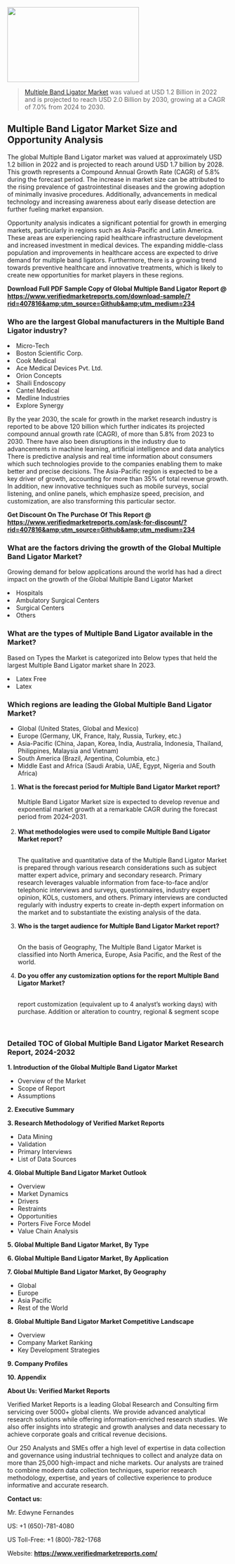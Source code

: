 <img src="https://ffe5etoiles.com/wp-content/uploads/2024/12/MST1-300x171.png" alt="" width="300" height="171" class="alignnone size-medium wp-image-20088" /><blockquote><p><p><a href="https://www.verifiedmarketreports.com/download-sample/?rid=407816&utm_source=Github&utm_medium=234" target="_blank">Multiple Band Ligator Market</a> was valued at USD 1.2 Billion in 2022 and is projected to reach USD 2.0 Billion by 2030, growing at a CAGR of 7.0% from 2024 to 2030.</p></blockquote><p><h2>Multiple Band Ligator Market Size and Opportunity Analysis</h2> <p>The global Multiple Band Ligator market was valued at approximately USD 1.2 billion in 2022 and is projected to reach around USD 1.7 billion by 2028. This growth represents a Compound Annual Growth Rate (CAGR) of 5.8% during the forecast period. The increase in market size can be attributed to the rising prevalence of gastrointestinal diseases and the growing adoption of minimally invasive procedures. Additionally, advancements in medical technology and increasing awareness about early disease detection are further fueling market expansion.</p> <p>Opportunity analysis indicates a significant potential for growth in emerging markets, particularly in regions such as Asia-Pacific and Latin America. These areas are experiencing rapid healthcare infrastructure development and increased investment in medical devices. The expanding middle-class population and improvements in healthcare access are expected to drive demand for multiple band ligators. Furthermore, there is a growing trend towards preventive healthcare and innovative treatments, which is likely to create new opportunities for market players in these regions.</p> </p><p class=""><strong>Download Full PDF Sample Copy of Global Multiple Band Ligator Report @ <a href="https://www.verifiedmarketreports.com/download-sample/?rid=407816&amp;utm_source=Github&amp;utm_medium=234" target="_blank">https://www.verifiedmarketreports.com/download-sample/?rid=407816&amp;utm_source=Github&amp;utm_medium=234</a></strong></p><h3 id="" class="">Who are the largest Global manufacturers in the Multiple Band Ligator industry?</h3><p><li>Micro-Tech</li><li> Boston Scientific Corp.</li><li> Cook Medical</li><li> Ace Medical Devices Pvt. Ltd.</li><li> Orion Concepts</li><li> Shaili Endoscopy</li><li> Cantel Medical</li><li> Medline Industries</li><li> Explore Synergy</li></p><div class=""><div class="" dir="" data-message-author-role="" data-message-id="" data-message-model-slug=""><div class=""><div class=""><div class=""><div class="" dir="" data-message-author-role="" data-message-id="" data-message-model-slug=""><div class=""><div class=""><p>By the year 2030, the scale for growth in the market research industry is reported to be above 120 billion which further indicates its projected compound annual growth rate (CAGR), of more than 5.8% from 2023 to 2030. There have also been disruptions in the industry due to advancements in machine learning, artificial intelligence and data analytics There is predictive analysis and real time information about consumers which such technologies provide to the companies enabling them to make better and precise decisions. The Asia-Pacific region is expected to be a key driver of growth, accounting for more than 35% of total revenue growth. In addition, new innovative techniques such as mobile surveys, social listening, and online panels, which emphasize speed, precision, and customization, are also transforming this particular sector.</p><p><strong>Get Discount On The Purchase Of This Report @&nbsp; <a href="https://www.verifiedmarketreports.com/ask-for-discount/?rid=407816&amp;utm_source=Github&amp;utm_medium=234" target="_blank">https://www.verifiedmarketreports.com/ask-for-discount/?rid=407816&amp;utm_source=Github&amp;utm_medium=234</a></strong></p></div></div></div></div></div></div></div></div><h3 id="" class="">What are the factors driving the growth of the Global Multiple Band Ligator Market?</h3><p id="" class="">Growing demand for below applications around the world has had a direct impact on the growth of the Global Multiple Band Ligator Market</p><p id="" class=""><li>Hospitals</li><li> Ambulatory Surgical Centers</li><li> Surgical Centers</li><li> Others</li></p><h3 id="" class="">What are the types of Multiple Band Ligator available in the Market?</h3><p id="" class="">Based on Types the Market is categorized into Below types that held the largest Multiple Band Ligator market share In 2023.</p><p id="" class=""><li>Latex Free</li><li> Latex</li></p><h3 id="" class="">Which regions are leading the Global Multiple Band Ligator Market?</h3><ul><li>Global (United States, Global and Mexico)</li><li>Europe (Germany, UK, France, Italy, Russia, Turkey, etc.)</li><li>Asia-Pacific (China, Japan, Korea, India, Australia, Indonesia, Thailand, Philippines, Malaysia and Vietnam)</li><li>South America (Brazil, Argentina, Columbia, etc.)</li><li>Middle East and Africa (Saudi Arabia, UAE, Egypt, Nigeria and South Africa)</li></ul><p><ol><li><strong>What is the forecast period for Multiple Band Ligator Market report?<br /></strong><br /><span data-sheets-root="1" data-sheets-value="{&quot;1&quot;:2,&quot;2&quot;:&quot;XXXX size is expected to develop revenue and exponential market growth at a remarkable CAGR during the forecast period from 2024&ndash;2030.&quot;}" data-sheets-userformat="{&quot;2&quot;:12674,&quot;4&quot;:{&quot;1&quot;:2,&quot;2&quot;:16776960},&quot;10&quot;:2,&quot;11&quot;:0,&quot;15&quot;:&quot;Arial&quot;,&quot;16&quot;:12}">Multiple Band Ligator Market size is expected to develop revenue and exponential market growth at a remarkable CAGR during the forecast period from 2024&ndash;2031.</span><br /><br /></li><li><strong>What methodologies were used to compile Multiple Band Ligator Market report?<br /><br /></strong><p>The qualitative and quantitative data of the&nbsp;Multiple Band Ligator Market is prepared through various research considerations such as subject matter expert advice, primary and secondary research. Primary research leverages valuable information from face-to-face and/or telephonic interviews and surveys, questionnaires, industry expert opinion, KOLs, customers, and others. Primary interviews are conducted regularly with industry experts to create in-depth expert information on the market and to substantiate the existing analysis of the data.&nbsp;</p></li><li><strong>Who is the target audience for Multiple Band Ligator Market report?<br /><br /></strong><p>On the basis of Geography, The&nbsp;Multiple Band Ligator Market is classified into North America, Europe, Asia Pacific, and the Rest of the world.</p></li><li><strong>Do you offer any customization options for the report Multiple Band Ligator Market?<br /><br /></strong><p>report customization (equivalent up to 4 analyst&rsquo;s working days) with purchase. Addition or alteration to country, regional &amp; segment scope</p><p>&nbsp;</p></li></ol></p><h3 id="" class="">Detailed TOC of Global Multiple Band Ligator Market Research Report, 2024-2032</h3><p id="" class=""><strong>1. Introduction of the Global Multiple Band Ligator Market</strong></p><ul><li>Overview of the Market</li><li>Scope of Report</li><li>Assumptions</li></ul><p id="" class=""><strong>2. Executive Summary</strong></p><p id="" class=""><strong>3. Research Methodology of&nbsp;Verified Market Reports</strong></p><ul><li>Data Mining</li><li>Validation</li><li>Primary Interviews</li><li>List of Data Sources</li></ul><p id="" class=""><strong>4. Global Multiple Band Ligator Market Outlook</strong></p><ul><li>Overview</li><li>Market Dynamics</li><li>Drivers</li><li>Restraints</li><li>Opportunities</li><li>Porters Five Force Model</li><li>Value Chain Analysis</li></ul><p id="" class=""><strong>5. Global Multiple Band Ligator Market, By&nbsp;Type</strong></p><p id="" class=""><strong>6. Global Multiple Band Ligator Market, By Application</strong></p><p id="" class=""><strong>7. Global Multiple Band Ligator Market, By Geography</strong></p><ul><li>Global</li><li>Europe</li><li>Asia Pacific</li><li>Rest of the World</li></ul><p id="" class=""><strong>8. Global Multiple Band Ligator Market Competitive Landscape</strong></p><ul><li>Overview</li><li>Company Market Ranking</li><li>Key Development Strategies</li></ul><p id="" class=""><strong>9. Company Profiles</strong></p><p id="" class=""><strong>10. Appendix</strong></p><p id="" class=""><strong>About Us: Verified Market Reports</strong></p><p id="" class="">Verified Market Reports is a leading Global Research and Consulting firm servicing over 5000+ global clients. We provide advanced analytical research solutions while offering information-enriched research studies. We also offer insights into strategic and growth analyses and data necessary to achieve corporate goals and critical revenue decisions.</p><p id="" class="">Our 250 Analysts and SMEs offer a high level of expertise in data collection and governance using industrial techniques to collect and analyze data on more than 25,000 high-impact and niche markets. Our analysts are trained to combine modern data collection techniques, superior research methodology, expertise, and years of collective experience to produce informative and accurate research.</p><p id="" class=""><strong>Contact us:</strong></p><p id="" class="">Mr. Edwyne Fernandes</p><p id="" class="">US: +1 (650)-781-4080</p><p id="" class="">US Toll-Free: +1 (800)-782-1768</p><p id="" class="">Website: <a target="" data-test-app-aware-link=""><strong>https://www.verifiedmarketreports.com/</strong></a></p>
